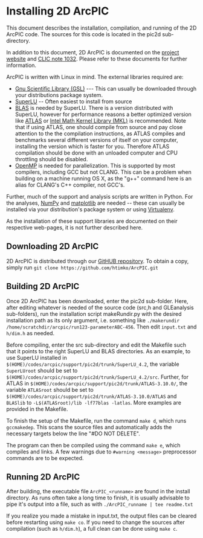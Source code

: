 Installing 2D ArcPIC
====================

This document describes the installation, compilation, and running of the 2D ArcPIC code.
The sources for this code is located in the pic2d sub-directory.

In addition to this document, 2D ArcPIC is documented on the [project website](http://arcpic.web.cern.ch/) and [CLIC note 1032](https://cds.cern.ch/record/1951304). Please refer to these documents for further information.

ArcPIC is written with Linux in mind. The external libraries required are:
* [Gnu Scientific Library (GSL)](http://www.gnu.org/software/gsl/) --- This can usually be downloaded through your distributions package system.
* [SuperLU](http://www.gnu.org/software/gsl/) -- Often easiest to install from source
* [BLAS](http://en.wikipedia.org/wiki/Basic_Linear_Algebra_Subprograms) is needed by SuperLU. There is a version distributed with SuperLU, however for performance reasons a better optimized version like [ATLAS](http://en.wikipedia.org/wiki/Automatically_Tuned_Linear_Algebra_Software) or [Intel Math Kernel Library (MKL)](http://en.wikipedia.org/wiki/Math_Kernel_Library) is recommended. Note that if using ATLAS, one should compile from source and pay close attention to the the compilation instructions, as ATLAS compiles and benchmarks several different versions of itself on your computer, installing the version which is faster for you. Therefore ATLAS compilation should be done with an unloaded computer and CPU throttling should be disabled.
* [OpenMP](http://openmp.org) is needed for parallelization. This is supported by most compilers, including GCC but not CLANG. This can be a problem when building on a machine running OS X, as the "g++" command here is an alias for CLANG's C++ compiler, not GCC's.

Further, much of the support and analysis scripts are written in Python. For the analyses, [NumPy](http://www.numpy.org) and [matplotlib](http://matplotlib) are needed -- these can usually be installed via your distribution's package system or using [Virtualenv](https://virtualenv.pypa.io/en/latest/#).

As the installation of these support libraries are documented on their respective web-pages, it is not further described here.

Downloading 2D ArcPIC
---------------------

2D ArcPIC is distributed through our [GitHUB repository](https://github.com/htimko/ArcPIC). To obtain a copy, simply run `git clone https://github.com/htimko/ArcPIC.git`

Building 2D ArcPIC
------------------

Once 2D ArcPIC has been downloaded, enter the pic2d sub-folder. Here, after editing whatever is needed of the source code (src,h and GLEanalysis sub-folders), run the installation script makeRundir.py with the desired installation path as its only argument, i.e. something like `./makerundir /home/scratchdir/arcpic/run123-parameterABC-456`.
Then edit `input.txt` and `h/dim.h` as needed.

Before compiling, enter the src sub-directory and edit the Makefile such that it points to the right SuperLU and BLAS directories. As an example, to use SuperLU installed in `$(HOME)/codes/arcpic/support/pic2d/trunk/SuperLU_4.2`, the variable `SuperLUroot` should be set to `$(HOME)/codes/arcpic/support/pic2d/trunk/SuperLU_4.2/src`. Further, for ATLAS in `$(HOME)/codes/arcpic/support/pic2d/trunk/ATLAS-3.10.0/`, the variable `ATLASroot` should be set to `$(HOME)/codes/arcpic/support/pic2d/trunk/ATLAS-3.10.0/ATLAS` and `BLASlib` to `-L$(ATLASroot)/lib -lf77blas -latlas`. More examples are provided in the Makefile.

To finish the setup of the Makefile, run the command `make d`, which runs `gccmakedep`. This scans the source files and automatically adds the necessary targets below the line "#DO NOT DELETE".

The program can then be compiled using the command `make e`, which compiles and links. A few warnings due to `#warning <message>` preprocessor commands are to be expected.

Running 2D ArcPIC
-----------------

After building, the executable file `ArcPIC_<runname>` are found in the install directory. As runs often take a long time to finish, it is usually advisable to pipe it's output into a file, such as with `./ArcPIC_runname | tee readme.txt`

If you realize you made a mistake in input.txt, the output files can be cleared before restarting using `make co`.
If you need to change the sources after compilation (such as `h/dim.h`), a full clean can be done using `make c`.
